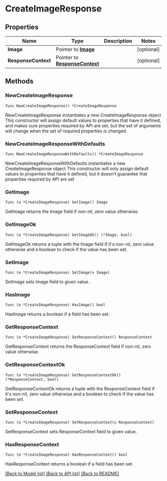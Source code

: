 # CreateImageResponse

## Properties

Name | Type | Description | Notes
------------ | ------------- | ------------- | -------------
**Image** | Pointer to [**Image**](Image.md) |  | [optional] 
**ResponseContext** | Pointer to [**ResponseContext**](ResponseContext.md) |  | [optional] 

## Methods

### NewCreateImageResponse

`func NewCreateImageResponse() *CreateImageResponse`

NewCreateImageResponse instantiates a new CreateImageResponse object
This constructor will assign default values to properties that have it defined,
and makes sure properties required by API are set, but the set of arguments
will change when the set of required properties is changed

### NewCreateImageResponseWithDefaults

`func NewCreateImageResponseWithDefaults() *CreateImageResponse`

NewCreateImageResponseWithDefaults instantiates a new CreateImageResponse object
This constructor will only assign default values to properties that have it defined,
but it doesn't guarantee that properties required by API are set

### GetImage

`func (o *CreateImageResponse) GetImage() Image`

GetImage returns the Image field if non-nil, zero value otherwise.

### GetImageOk

`func (o *CreateImageResponse) GetImageOk() (*Image, bool)`

GetImageOk returns a tuple with the Image field if it's non-nil, zero value otherwise
and a boolean to check if the value has been set.

### SetImage

`func (o *CreateImageResponse) SetImage(v Image)`

SetImage sets Image field to given value.

### HasImage

`func (o *CreateImageResponse) HasImage() bool`

HasImage returns a boolean if a field has been set.

### GetResponseContext

`func (o *CreateImageResponse) GetResponseContext() ResponseContext`

GetResponseContext returns the ResponseContext field if non-nil, zero value otherwise.

### GetResponseContextOk

`func (o *CreateImageResponse) GetResponseContextOk() (*ResponseContext, bool)`

GetResponseContextOk returns a tuple with the ResponseContext field if it's non-nil, zero value otherwise
and a boolean to check if the value has been set.

### SetResponseContext

`func (o *CreateImageResponse) SetResponseContext(v ResponseContext)`

SetResponseContext sets ResponseContext field to given value.

### HasResponseContext

`func (o *CreateImageResponse) HasResponseContext() bool`

HasResponseContext returns a boolean if a field has been set.


[[Back to Model list]](../README.md#documentation-for-models) [[Back to API list]](../README.md#documentation-for-api-endpoints) [[Back to README]](../README.md)


